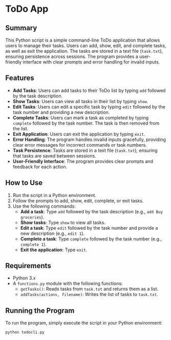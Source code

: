 # ToDo App

## Summary
This Python script is a simple command-line ToDo application that allows users to manage their tasks. Users can add, show, edit, and complete tasks, as well as exit the application. The tasks are stored in a text file (`task.txt`), ensuring persistence across sessions. The program provides a user-friendly interface with clear prompts and error handling for invalid inputs.

## Features
- **Add Tasks**: Users can add tasks to their ToDo list by typing `add` followed by the task description.
- **Show Tasks**: Users can view all tasks in their list by typing `show`.
- **Edit Tasks**: Users can edit a specific task by typing `edit` followed by the task number and providing a new description.
- **Complete Tasks**: Users can mark a task as completed by typing `complete` followed by the task number. The task is then removed from the list.
- **Exit Application**: Users can exit the application by typing `exit`.
- **Error Handling**: The program handles invalid inputs gracefully, providing clear error messages for incorrect commands or task numbers.
- **Task Persistence**: Tasks are stored in a text file (`task.txt`), ensuring that tasks are saved between sessions.
- **User-Friendly Interface**: The program provides clear prompts and feedback for each action.

## How to Use
1. Run the script in a Python environment.
2. Follow the prompts to add, show, edit, complete, or exit tasks.
3. Use the following commands:
   - **Add a task**: Type `add` followed by the task description (e.g., `add Buy groceries`).
   - **Show tasks**: Type `show` to view all tasks.
   - **Edit a task**: Type `edit` followed by the task number and provide a new description (e.g., `edit 1`).
   - **Complete a task**: Type `complete` followed by the task number (e.g., `complete 1`).
   - **Exit the application**: Type `exit`.

## Requirements
- Python 3.x
- A `functions.py` module with the following functions:
  - `getTasks()`: Reads tasks from `task.txt` and returns them as a list.
  - `addTasks(actions, filename)`: Writes the list of tasks to `task.txt`.

## Running the Program
To run the program, simply execute the script in your Python environment:
```bash
python todocli.py
```
